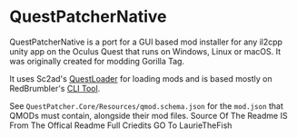 # QuestPatcherNative

QuestPatcherNative is a port for a GUI based mod installer for any il2cpp unity app on the Oculus Quest that runs on Windows, Linux or macOS.
It was originally created for modding Gorilla Tag.

It uses Sc2ad's [QuestLoader](https://github.com/sc2ad/QuestLoader/) for loading mods and is based mostly on RedBrumbler's [CLI Tool](https://github.com/RedBrumbler/QuestAppPatcher).

See `QuestPatcher.Core/Resources/qmod.schema.json` for the `mod.json` that QMODs must contain, alongside their mod files.
Source Of The Readme IS From The Offical Readme
Full Criedits GO To LaurieTheFish
